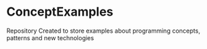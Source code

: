# ConceptExamples
Repository Created to store examples about programming concepts, patterns and new technologies
